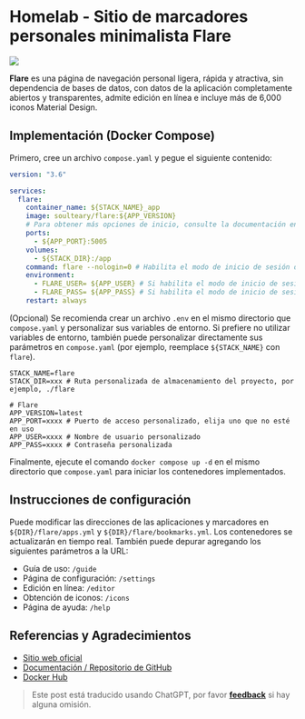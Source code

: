 # Homelab - Sitio de marcadores personales minimalista Flare

![](https://img.wiki-power.com/d/wiki-media/img/20230410170939.png)

**Flare** es una página de navegación personal ligera, rápida y atractiva, sin dependencia de bases de datos, con datos de la aplicación completamente abiertos y transparentes, admite edición en línea e incluye más de 6,000 iconos Material Design.

## Implementación (Docker Compose)

Primero, cree un archivo `compose.yaml` y pegue el siguiente contenido:

```yaml title="compose.yaml"
version: "3.6"

services:
  flare:
    container_name: ${STACK_NAME}_app
    image: soulteary/flare:${APP_VERSION}
    # Para obtener más opciones de inicio, consulte la documentación en https://github.com/soulteary/docker-flare/blob/main/docs/advanced-startup.md
    ports:
      - ${APP_PORT}:5005
    volumes:
      - ${STACK_DIR}:/app
    command: flare --nologin=0 # Habilita el modo de inicio de sesión de usuario; debe configurar el parámetro de inicio 'nologin' en '0'
    environment:
      - FLARE_USER= ${APP_USER} # Si habilita el modo de inicio de sesión de usuario y no configura FLARE_USER, el usuario predeterminado será 'flare'
      - FLARE_PASS= ${APP_PASS} # Si habilita el modo de inicio de sesión de usuario y no configura FLARE_USER, se generará una contraseña predeterminada y se mostrará en el registro de inicio de la aplicación
    restart: always
```

(Opcional) Se recomienda crear un archivo `.env` en el mismo directorio que `compose.yaml` y personalizar sus variables de entorno. Si prefiere no utilizar variables de entorno, también puede personalizar directamente sus parámetros en `compose.yaml` (por ejemplo, reemplace `${STACK_NAME}` con `flare`).

```dotenv title=".env"
STACK_NAME=flare
STACK_DIR=xxx # Ruta personalizada de almacenamiento del proyecto, por ejemplo, ./flare

# Flare
APP_VERSION=latest
APP_PORT=xxxx # Puerto de acceso personalizado, elija uno que no esté en uso
APP_USER=xxxx # Nombre de usuario personalizado
APP_PASS=xxxx # Contraseña personalizada
```

Finalmente, ejecute el comando `docker compose up -d` en el mismo directorio que `compose.yaml` para iniciar los contenedores implementados.

## Instrucciones de configuración

Puede modificar las direcciones de las aplicaciones y marcadores en `${DIR}/flare/apps.yml` y `${DIR}/flare/bookmarks.yml`. Los contenedores se actualizarán en tiempo real. También puede depurar agregando los siguientes parámetros a la URL:

- Guía de uso: `/guide`
- Página de configuración: `/settings`
- Edición en línea: `/editor`
- Obtención de iconos: `/icons`
- Página de ayuda: `/help`

## Referencias y Agradecimientos

- [Sitio web oficial](https://soulteary.com/2022/02/23/building-a-personal-bookmark-navigation-app-from-scratch-flare.html)
- [Documentación / Repositorio de GitHub](https://github.com/soulteary/docker-flare)
- [Docker Hub](https://hub.docker.com/r/soulteary/flare/)

> Este post está traducido usando ChatGPT, por favor [**feedback**](https://github.com/linyuxuanlin/Wiki_MkDocs/issues/new) si hay alguna omisión.